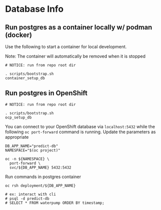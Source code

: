 # Database Info

## Run postgres as a container locally w/ podman (docker)

Use the following to start a container for local development.

Note: The container will automatically be removed when it is stopped

```
# NOTICE: run from repo root dir

. scripts/bootstrap.sh
container_setup_db
```

## Run postgres in OpenShift

```
# NOTICE: run from repo root dir

. scripts/bootstrap.sh
ocp_setup_db
```

You can connect to your OpenShift database via `localhost:5432`
while the following `oc port-forward` command is running.
Update the parameters as appropriate

```
DB_APP_NAME="predict-db"
NAMESPACE="$(oc project)"

oc -n ${NAMESPACE} \
  port-forward \
  svc/${DB_APP_NAME} 5432:5432
```

Run commands in postgres container

```
oc rsh deployment/${DB_APP_NAME}

# ex: interact with cli
# psql -d predict-db
# SELECT * FROM waterpump ORDER BY timestamp;
```
